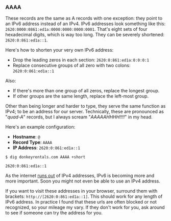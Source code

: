 ### AAAA

These records are the same as A records with one exception: they point to an IPv6 address instead of an IPv4. IPv6 addresses look something like this: `2620:0000:0861:ed1a:0000:0000:0000:0001`. That's eight sets of four hexadecimal digits, which is way too long. They can be severely shortened: `2620:0:861:ed1a::1`.

Here's how to shorten your very own IPv6 address:

* Drop the leading zeros in each section: `2620:0:861:ed1a:0:0:0:1`
* Replace consecutive groups of all zero with two colons: `2620:0:861:ed1a::1`

Also:

* If there's more than one group of all zeros, replace the longest group.
* If other groups are the same length, replace the left-most group.

Other than being longer and harder to type, they serve the same function as IPv4; to be an address for our server. Technically, these are pronounced as "_quad-A_" records, but I always scream "_AAAAAHHHH!!!!_" in my head.

Here's an example configuration:

* **Hostname**: `@`
* **Record Type**: `AAAA`
* **IP Address**: `2620:0:861:ed1a::1`

```shell
$ dig donkeyrentals.com AAAA +short

2620:0:861:ed1a::1
```

As the internet [runs out](http://www.bbc.com/news/technology-19600718) of IPv4 addresses, IPv6 is becoming more and more important. Soon you might not even be able to use an IPv4 address.

If you want to visit these addresses in your browser, surround them with brackets: `http://[2620:0:861:ed1a::1]`. This should work for any length of IPv6 address. In practice I found that these urls are often blocked or not recognized, so your mileage my vary. If they don't work for you, ask around to see if someone can try the address for you.
